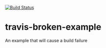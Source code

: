 [![Build Status](https://travis-ci.org/kester36/travis-broken-example.svg?branch=master)](https://travis-ci.org/kester36/travis-broken-example)
# travis-broken-example

An example that will cause a build failure
